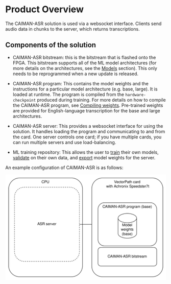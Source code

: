 # Product Overview
The CAIMAN-ASR solution is used via a websocket interface.
Clients send audio data in chunks to the server, which returns transcriptions.


## Components of the solution
* CAIMAN-ASR bitstream: this is the bitstream that is flashed onto the FPGA.
This bitstream supports all of the ML model architectures (for more details on the architectures, see the [Models](./training/model_yaml_configurations.md) section).
This only needs to be reprogrammed when a new update is released.

* CAIMAN-ASR program: This contains the model weights and the instructions for a particular model architecture (e.g. base, large).
It is loaded at runtime.
The program is compiled from the `hardware-checkpoint` produced during training.
For more details on how to compile the CAIMAN-ASR program, see [Compiling weights](./inference/compiling_weights.md).
Pre-trained weights are provided for English-language transcription for the base and large architectures.

* CAIMAN-ASR server:
This provides a websocket interface for using the solution.
It handles loading the program and communicating to and from the card.
One server controls one card; if you have multiple cards, you can run multiple servers and
use load-balancing.

* ML training repository:
This allows the user to [train](training/training.md) their own models, [validate](training/validation.md) on their own data, and [export](training/export_inference_checkpoint.md) model weights for the server.

An example configuration of CAIMAN-ASR is as follows:

![Example configuration.](./assets/caiman-structure.drawio.svg)
